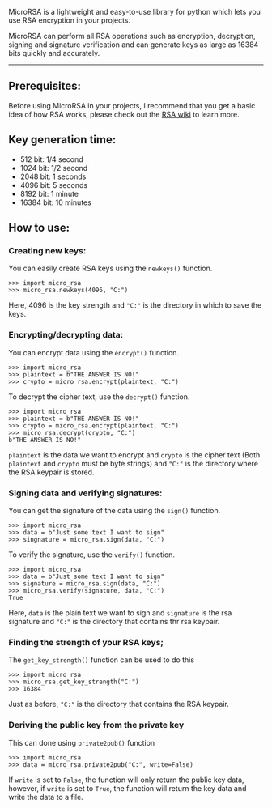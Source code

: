 MicroRSA is a lightweight and easy-to-use library for python which lets you use RSA encryption in your projects.

MicroRSA can perform all RSA operations such as encryption, decryption, signing and signature verification and can generate keys as large as 16384 bits quickly and accurately.
***

## Prerequisites: 
Before using MicroRSA in your projects, I recommend that you get a basic idea 
of how RSA works, please check out the [RSA wiki](https://en.wikipedia.org/wiki/RSA_(cryptosystem)) to learn more.

## Key generation time:
- 512 bit: 1/4 second
- 1024 bit: 1/2 second
- 2048 bit: 1 seconds
- 4096 bit: 5 seconds
- 8192 bit: 1 minute
- 16384 bit: 10 minutes

## How to use:
### Creating new keys:
You can easily create RSA keys using the `newkeys()` function. 

    >>> import micro_rsa
    >>> micro_rsa.newkeys(4096, "C:")

Here, 4096 is the key strength and `"C:"` is the directory in which to save the keys.

### Encrypting/decrypting data: 
You can encrypt data using the `encrypt()` function.

    >>> import micro_rsa
    >>> plaintext = b"THE ANSWER IS NO!"
    >>> crypto = micro_rsa.encrypt(plaintext, "C:")

To decrypt the cipher text, use the `decrypt()` function.

    >>> import micro_rsa
    >>> plaintext = b"THE ANSWER IS NO!"
    >>> crypto = micro_rsa.encrypt(plaintext, "C:")
    >>> micro_rsa.decrypt(crypto, "C:")
    b"THE ANSWER IS NO!"

`plaintext` is the data we want to encrypt and `crypto` is the cipher text (Both `plaintext` and `crypto` must be byte strings) 
and `"C:"` is the directory where the RSA keypair is stored.

### Signing data and verifying signatures:
You can get the signature of the data using the `sign()` function.

    >>> import micro_rsa
    >>> data = b"Just some text I want to sign"
    >>> singnature = micro_rsa.sign(data, "C:")

To verify the signature, use the `verify()` function.

    >>> import micro_rsa
    >>> data = b"Just some text I want to sign"
    >>> signature = micro_rsa.sign(data, "C:")
    >>> micro_rsa.verify(signature, data, "C:")
    True

Here, `data` is the plain text we want to sign and `signature` is the rsa signature 
and `"C:"` is the directory that contains thr rsa keypair.

### Finding the strength of your RSA keys;
The `get_key_strength()` function can be used to do this

    >>> import micro_rsa
    >>> micro_rsa.get_key_strength("C:")
    >>> 16384

Just as before, `"C:"` is the directory that contains the RSA keypair.

### Deriving the public key from the private key
This can done using `private2pub()` function

    >>> import micro_rsa
    >>> data = micro_rsa.private2pub("C:", write=False)

If `write` is set to `False`, the function will only return the public key data,
however, if `write` is set to `True`, the function will return the key data and write the data 
to a file.

